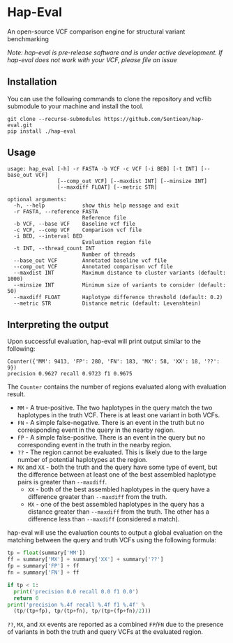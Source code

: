 # Hap-Eval
An open-source VCF comparison engine for structural variant benchmarking

*Note: hap-eval is pre-release software and is under active development. If hap-eval does
not work with your VCF, please file an issue* 

## Installation
You can use the following commands to clone the repository and vcflib submodule
to your machine and install the tool.
```
git clone --recurse-submodules https://github.com/Sentieon/hap-eval.git
pip install ./hap-eval
```

## Usage
```
usage: hap_eval [-h] -r FASTA -b VCF -c VCF [-i BED] [-t INT] [--base_out VCF]
                [--comp_out VCF] [--maxdist INT] [--minsize INT]
                [--maxdiff FLOAT] [--metric STR]

optional arguments:
  -h, --help            show this help message and exit
  -r FASTA, --reference FASTA
                        Reference file
  -b VCF, --base VCF    Baseline vcf file
  -c VCF, --comp VCF    Comparison vcf file
  -i BED, --interval BED
                        Evaluation region file
  -t INT, --thread_count INT
                        Number of threads
  --base_out VCF        Annotated baseline vcf file
  --comp_out VCF        Annotated comparison vcf file
  --maxdist INT         Maximum distance to cluster variants (default: 1000)
  --minsize INT         Minimum size of variants to consider (default: 50)
  --maxdiff FLOAT       Haplotype difference threshold (default: 0.2)
  --metric STR          Distance metric (default: Levenshtein)
```

## Interpreting the output
Upon successful evaluation, hap-eval will print output similar to the following:
```
Counter({'MM': 9413, 'FP': 280, 'FN': 183, 'MX': 58, 'XX': 18, '??': 9})
precision 0.9627 recall 0.9723 f1 0.9675
```

The `Counter` contains the number of regions evaluated along with evaluation
result.
* `MM` - A true-positive. The two haplotypes in the query match the two
  haplotypes in the truth VCF. There is at least one variant in both VCFs.
* `FN` - A simple false-negative. There is an event in the truth but no
  corresponding event in the query in the nearby region.
* `FP` - A simple false-positive. There is an event in the query but no
  corresponding event in the truth in the nearby region.
* `??` - The region cannot be evaluated. This is likely due to the large number
  of potential haplotypes at the region.
* `MX` and `XX` - both the truth and the query have some type of event, but the
  difference between at least one of the best assembled haplotype pairs is
  greater than `--maxdiff`.
  * `XX` - both of the best assembled haplotypes in the query have a difference
    greater than `--maxdiff` from the truth.
  * `MX` - one of the best assembled haplotypes in the query has a distance
    greater than `--maxdiff` from the truth. The other has a difference less
    than `--maxdiff` (considered a match).

hap-eval will use the evaluation counts to output a global evaluation on the
matching between the query and truth VCFs using the following formula:
```python
tp = float(summary['MM'])
ff = summary['MX'] + summary['XX'] + summary['??']
fp = summary['FP'] + ff
fn = summary['FN'] + ff

if tp < 1:
  print('precision 0.0 recall 0.0 f1 0.0')
  return 0
print('precision %.4f recall %.4f f1 %.4f' %
  (tp/(tp+fp), tp/(tp+fn), tp/(tp+(fp+fn)/2)))
```

`??`, `MX`, and `XX` events are reported as a combined `FP`/`FN` due to the
presence of variants in both the truth and query VCFs at the evaluated region.